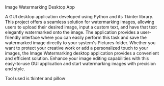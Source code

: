 Image Watermarking Desktop App


A GUI desktop application developed using Python and its Tkinter library. 
This project offers a seamless solution for watermarking images, 
allowing users to upload their desired image, input a custom text, and have that text elegantly watermarked onto the image. 
The application provides a user-friendly interface where you can easily perform this task and save the watermarked image directly to your system's Pictures folder. 
Whether you want to protect your creative work or add a personalized touch to your images, 
the Image Watermarking desktop application provides a convenient and efficient solution. 
Enhance your image editing capabilities with this easy-to-use GUI application and start watermarking images with precision and style.

Tool used is tkinter and pillow